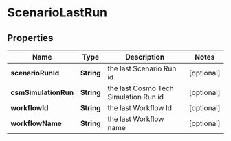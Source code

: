 

# ScenarioLastRun


## Properties

Name | Type | Description | Notes
------------ | ------------- | ------------- | -------------
**scenarioRunId** | **String** | the last Scenario Run id |  [optional]
**csmSimulationRun** | **String** | the last Cosmo Tech Simulation Run id |  [optional]
**workflowId** | **String** | the last Workflow Id |  [optional]
**workflowName** | **String** | the last Workflow name |  [optional]



